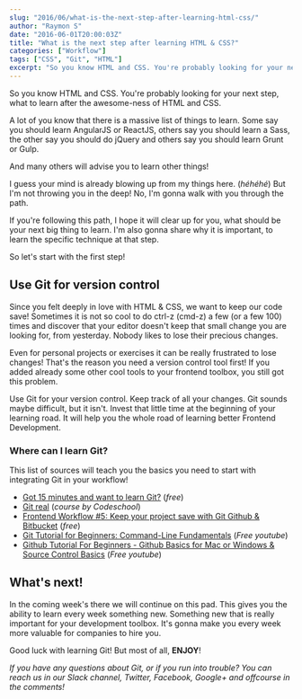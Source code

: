 ```yaml
---
slug: "2016/06/what-is-the-next-step-after-learning-html-css/"
author: "Raymon S"
date: "2016-06-01T20:00:03Z"
title: "What is the next step after learning HTML & CSS?"
categories: ["Workflow"]
tags: ["CSS", "Git", "HTML"]
excerpt: "So you know HTML and CSS. You're probably looking for your next step, what to learn after the aweso..."
---
```


So you know HTML and CSS. You're probably looking for your next step, what to learn after the awesome-ness of HTML and CSS.

A lot of you know that there is a massive list of things to learn. Some say you should learn AngularJS or ReactJS, others say you should learn a Sass, the other say you should do jQuery and others say you should learn Grunt or Gulp.

And many others will advise you to learn other things!

I guess your mind is already blowing up from my things here. (_héhéhé_) But I'm not throwing you in the deep! No, I'm gonna walk with you through the path.

If you're following this path, I hope it will clear up for you, what should be your next big thing to learn. I'm also gonna share why it is important, to learn the specific technique at that step.

So let's start with the first step!

## Use Git for version control

Since you felt deeply in love with HTML & CSS, we want to keep our code save! Sometimes it is not so cool to do ctrl-z (cmd-z) a few (or a few 100) times and discover that your editor doesn't keep that small change you are looking for, from yesterday. Nobody likes to lose their precious changes.

Even for personal projects or exercises it can be really frustrated to lose changes! That's the reason you need a version control tool first! If you added already some other cool tools to your frontend toolbox, you still got this problem.

Use Git for your version control. Keep track of all your changes. Git sounds maybe difficult, but it isn't. Invest that little time at the beginning of your learning road. It will help you the whole road of learning better Frontend Development.

### Where can I learn Git?

This list of sources will teach you the basics you need to start with integrating Git in your workflow!

* [Got 15 minutes and want to learn Git?](https://try.github.io/levels/1/challenges/1) (_free_)
* [Git real](https://www.codeschool.com/courses/git-real) (_course by Codeschool_)
* [Frontend Workflow #5: Keep your project save with Git Github & Bitbucket](http://blog.mrfrontend.org/2016/04/frontend-workflow-5-keep-project-save-git-github-bitbucket/) (_free_)
* [Git Tutorial for Beginners: Command-Line Fundamentals](https://www.youtube.com/watch?v=HVsySz-h9r4) (_Free youtube_)
* [Github Tutorial For Beginners - Github Basics for Mac or Windows & Source Control Basics](https://www.youtube.com/watch?v=0fKg7e37bQE) (_Free youtube_)

## What's next!

In the coming week's there we will continue on this pad. This gives you the ability to learn every week something new. Something new that is really important for your development toolbox. It's gonna make you every week more valuable for companies to hire you.

Good luck with learning Git! But most of all, **ENJOY**!

_If you have any questions about Git, or if you run into trouble? You can reach us in our Slack channel, Twitter, Facebook, Google+ and offcourse in the comments!_